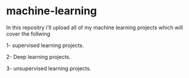 # machine-learning


In this repositry i'll upload all of my machine learning projects
which will cover the follwing 

1- supervised learning projects.

2- Deep learning projects.

3- unsupervised learning projects.
